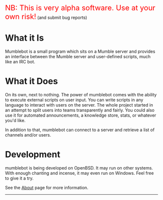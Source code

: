 <font color='red' size='5'>NB: This is very alpha software.  Use at your own risk!</font> (and submit bug reports)

# What it Is #
Mumblebot is a small program which sits on a Mumble server and provides an interface between the Mumble server and user-defined scripts, much like an IRC bot.

# What it Does #
On its own, next to nothing.  The power of mumblebot comes with the ability to execute external scripts on user input.  You can write scripts in any language to interact with users on the server.  The whole project started in an attempt to split users into teams transparently and fairly.  You could also use it for automated announcements, a knowledge store, stats, or whatever you'd like.

In addition to that, mumblebot can connect to a server and retrieve a list of channels and/or users.

# Development #
mumblebot is being developed on OpenBSD.  It may run on other systems.  With enough chanting and incense, it may even run on Windows.  Feel free to give it a try.

See the [About](About.md) page for more information.

---
